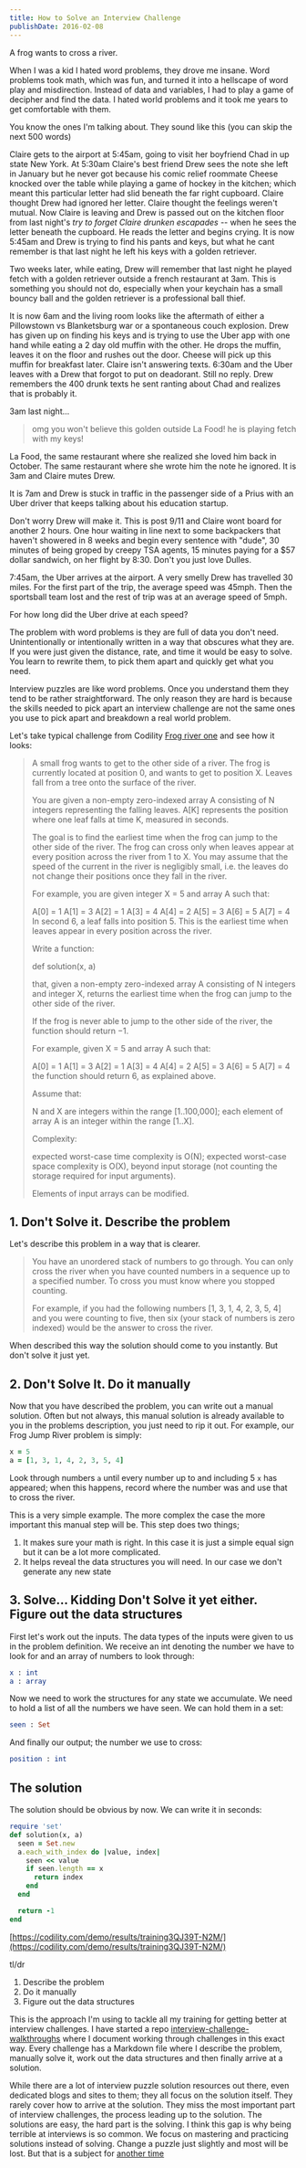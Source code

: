 ```yaml
---
title: How to Solve an Interview Challenge
publishDate: 2016-02-08
---
```


A frog wants to cross a river.

When I was a kid I hated word problems, they drove me insane. Word problems took math, which was fun, and turned it into a hellscape of word play and misdirection. Instead of data and variables, I had to play a game of decipher and find the data. I hated world problems and it took me years to get comfortable with them.

You know the ones I'm talking about. They sound like this (you can skip the next 500 words)

Claire gets to the airport at 5:45am, going to visit her boyfriend Chad in up state New York. At 5:30am Claire's best friend Drew sees the note she left in January but he never got because his comic relief roommate Cheese knocked over the table while playing a game of hockey in the kitchen; which meant this particular letter had slid beneath the far right cupboard. Claire thought Drew had ignored her letter. Claire thought the feelings weren't mutual. Now Claire is leaving and Drew is passed out on the kitchen floor from last night's _try to forget Claire drunken escapades_ -- when he sees the letter beneath the cupboard. He reads the letter and begins crying. It is now 5:45am and Drew is trying to find his pants and keys, but what he cant remember is that last night he left his keys with a golden retriever.

Two weeks later, while eating, Drew will remember that last night he played fetch with a golden retriever outside a french restaurant at 3am. This is something you should not do, especially when your keychain has a small bouncy ball and the golden retriever is a professional ball thief.

It is now 6am and the living room looks like the aftermath of either a Pillowstown vs Blanketsburg war or a spontaneous couch explosion. Drew has given up on finding his keys and is trying to use the Uber app with one hand while eating a 2 day old muffin with the other. He drops the muffin, leaves it on the floor and rushes out the door. Cheese will pick up this muffin for breakfast later. Claire isn't answering texts. 6:30am and the Uber leaves with a Drew that forgot to put on deadorant. Still no reply. Drew remembers the 400 drunk texts he sent ranting about Chad and realizes that is probably it.

3am last night...

> omg you won't believe this golden outside La Food! he is playing fetch with my keys!

La Food, the same restaurant where she realized she loved him back in October. The same restaurant where she wrote him the note he ignored. It is 3am and Claire mutes Drew.

It is 7am and Drew is stuck in traffic in the passenger side of a Prius with an Uber driver that keeps talking about his education startup.

Don't worry Drew will make it. This is post 9/11 and Claire wont board for another 2 hours. One hour waiting in line next to some backpackers that haven't showered in 8 weeks and begin every sentence with "dude", 30 minutes of being groped by creepy TSA agents, 15 minutes paying for a $57 dollar sandwich, on her flight by 8:30. Don't you just love Dulles.

7:45am, the Uber arrives at the airport. A very smelly Drew has travelled 30 miles. For the first part of the trip, the average speed was 45mph. Then the sportsball team lost and the rest of trip was at an average speed of 5mph.

For how long did the Uber drive at each speed?

The problem with word problems is they are full of data you don't need. Unintentionally or intentionally written in a way that obscures what they are. If you were just given the distance, rate, and time it would be easy to solve. You learn to rewrite them, to pick them apart and quickly get what you need.

Interview puzzles are like word problems. Once you understand them they tend to be rather straightforward. The only reason they are hard is because the skills needed to pick apart an interview challenge are not the same ones you use to pick apart and breakdown a real world problem.

Let's take typical challenge from Codility [Frog river one](https://codility.com/programmers/task/frog_river_one) and see how it looks:

<blockquote>

A small frog wants to get to the other side of a river. The frog is currently located at position 0, and wants to get to position X. Leaves fall from a tree onto the surface of the river.

You are given a non-empty zero-indexed array A consisting of N integers representing the falling leaves. A[K] represents the position where one leaf falls at time K, measured in seconds.

The goal is to find the earliest time when the frog can jump to the other side of the river. The frog can cross only when leaves appear at every position across the river from 1 to X. You may assume that the speed of the current in the river is negligibly small, i.e. the leaves do not change their positions once they fall in the river.

For example, you are given integer X = 5 and array A such that:

  A[0] = 1
  A[1] = 3
  A[2] = 1
  A[3] = 4
  A[4] = 2
  A[5] = 3
  A[6] = 5
  A[7] = 4
In second 6, a leaf falls into position 5. This is the earliest time when leaves appear in every position across the river.

Write a function:

def solution(x, a)

that, given a non-empty zero-indexed array A consisting of N integers and integer X, returns the earliest time when the frog can jump to the other side of the river.

If the frog is never able to jump to the other side of the river, the function should return −1.

For example, given X = 5 and array A such that:

  A[0] = 1
  A[1] = 3
  A[2] = 1
  A[3] = 4
  A[4] = 2
  A[5] = 3
  A[6] = 5
  A[7] = 4
the function should return 6, as explained above.

Assume that:

N and X are integers within the range [1..100,000];
each element of array A is an integer within the range [1..X].

Complexity:

expected worst-case time complexity is O(N);
expected worst-case space complexity is O(X), beyond input storage (not counting the storage required for input arguments).

Elements of input arrays can be modified.

</blockquote>

## 1. Don't Solve it. Describe the problem

Let's describe this problem in a way that is clearer.

> You have an unordered stack of numbers to go through. You can only cross the river when you have counted numbers in a sequence up to a specified number. To cross you must know where you stopped counting.
>
> For example, if you had the following numbers [1, 3, 1, 4, 2, 3, 5, 4] and you were counting to five, then six (your stack of numbers is zero indexed) would be the answer to cross the river.

When described this way the solution should come to you instantly. But don't solve it just yet.

## 2. Don't Solve It. Do it manually

Now that you have described the problem, you can write out a manual solution. Often but not always, this manual solution is already available to you in the problems description, you just need to rip it out. For example, our Frog Jump River problem is simply:

```ruby
x = 5
a = [1, 3, 1, 4, 2, 3, 5, 4]
```

Look through numbers `a` until every number up to and including 5 `x` has appeared; when this happens, record where the number was and use that to cross the river.

This is a very simple example. The more complex the case the more important this manual step will be. This step does two things;

1. It makes sure your math is right. In this case it is just a simple equal sign but it can be a lot more complicated.
2. It helps reveal the data structures you will need. In our case we don't generate any new state

## 3. Solve... Kidding Don't Solve it yet either. Figure out the data structures

First let's work out the inputs. The data types of the inputs were given to us in the problem definition. We receive an int denoting the number we have to look for and an array of numbers to look through:

```elm
x : int
a : array
```

Now we need to work the structures for any state we accumulate. We need to hold a list of all the numbers we have seen. We can hold them in a set:

```elm
seen : Set
```

And finally our output; the number we use to cross:

```elm
position : int
```

## The solution

The solution should be obvious by now. We can write it in seconds:

```ruby
require 'set'
def solution(x, a)
  seen = Set.new
  a.each_with_index do |value, index|
    seen << value
    if seen.length == x
      return index
    end
  end

  return -1
end
```

[https://codility.com/demo/results/training3QJ39T-N2M/](https://codility.com/demo/results/training3QJ39T-N2M/)

tl/dr

1. Describe the problem
2. Do it manually
3. Figure out the data structures

This is the approach I'm using to tackle all my training for getting better at interview challenges. I have started a repo [interview-challenge-walkthroughs](https://github.com/k2052/interview-challenge-walkthroughs) where I document working through challenges in this exact way. Every challenge has a Markdown file where I describe the problem, manually solve it, work out the data structures and then finally arrive at a solution.

While there are a lot of interview puzzle solution resources out there, even dedicated blogs and sites to them; they all focus on the solution itself. They rarely cover how to arrive at the solution. They miss the most important part of interview challenges, the process leading up to the solution. The solutions are easy, the hard part is the solving. I think this gap is why being terrible at interviews is so common. We focus on mastering and practicing solutions instead of solving. Change a puzzle just slightly and most will be lost. But that is a subject for [another time](http://journal.2052.me/Im-Terrible-at-Interviews.html)
